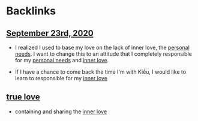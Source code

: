 
# Backlinks
## [September 23rd, 2020](<September 23rd, 2020.md>)
- I realized I used to base my love on the lack of inner love, the [personal needs](<personal needs.md>). I want to change this to an attitude that I completely responsible for my [personal needs](<personal needs.md>) and [inner love](<inner love.md>).

-  If I have a chance to come back the time I'm with Kiều, I would like to learn to responsible for my [inner love](<inner love.md>)

## [true love](<true love.md>)
- containing and sharing the [inner love](<inner love.md>)

